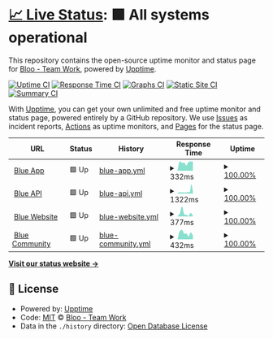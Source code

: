 # [📈 Live Status](https://status.bloo.io): <!--live status--> **🟩 All systems operational**

This repository contains the open-source uptime monitor and status page for [Bloo - Team Work](https://www.bloo.io), powered by [Upptime](https://github.com/upptime/upptime).

[![Uptime CI](https://github.com/bloohq/status/workflows/Uptime%20CI/badge.svg)](https://github.com/bloohq/status/actions?query=workflow%3A%22Uptime+CI%22)
[![Response Time CI](https://github.com/bloohq/status/workflows/Response%20Time%20CI/badge.svg)](https://github.com/bloohq/status/actions?query=workflow%3A%22Response+Time+CI%22)
[![Graphs CI](https://github.com/bloohq/status/workflows/Graphs%20CI/badge.svg)](https://github.com/bloohq/status/actions?query=workflow%3A%22Graphs+CI%22)
[![Static Site CI](https://github.com/bloohq/status/workflows/Static%20Site%20CI/badge.svg)](https://github.com/bloohq/status/actions?query=workflow%3A%22Static+Site+CI%22)
[![Summary CI](https://github.com/bloohq/status/workflows/Summary%20CI/badge.svg)](https://github.com/bloohq/status/actions?query=workflow%3A%22Summary+CI%22)

With [Upptime](https://upptime.js.org), you can get your own unlimited and free uptime monitor and status page, powered entirely by a GitHub repository. We use [Issues](https://github.com/bloohq/status/issues) as incident reports, [Actions](https://github.com/bloohq/status/actions) as uptime monitors, and [Pages](https://status.bloo.io) for the status page.

<!--start: status pages-->
<!-- This summary is generated by Upptime (https://github.com/upptime/upptime) -->
<!-- Do not edit this manually, your changes will be overwritten -->
<!-- prettier-ignore -->
| URL | Status | History | Response Time | Uptime |
| --- | ------ | ------- | ------------- | ------ |
| <img alt="" src="https://icons.duckduckgo.com/ip3/app.blue.cc.ico" height="13"> [Blue App](https://app.blue.cc) | 🟩 Up | [blue-app.yml](https://github.com/bloohq/status/commits/HEAD/history/blue-app.yml) | <details><summary><img alt="Response time graph" src="./graphs/blue-app/response-time-week.png" height="20"> 332ms</summary><br><a href="https://status.blue.cc/history/blue-app"><img alt="Response time 350" src="https://img.shields.io/endpoint?url=https%3A%2F%2Fraw.githubusercontent.com%2Fbloohq%2Fstatus%2FHEAD%2Fapi%2Fblue-app%2Fresponse-time.json"></a><br><a href="https://status.blue.cc/history/blue-app"><img alt="24-hour response time 236" src="https://img.shields.io/endpoint?url=https%3A%2F%2Fraw.githubusercontent.com%2Fbloohq%2Fstatus%2FHEAD%2Fapi%2Fblue-app%2Fresponse-time-day.json"></a><br><a href="https://status.blue.cc/history/blue-app"><img alt="7-day response time 332" src="https://img.shields.io/endpoint?url=https%3A%2F%2Fraw.githubusercontent.com%2Fbloohq%2Fstatus%2FHEAD%2Fapi%2Fblue-app%2Fresponse-time-week.json"></a><br><a href="https://status.blue.cc/history/blue-app"><img alt="30-day response time 386" src="https://img.shields.io/endpoint?url=https%3A%2F%2Fraw.githubusercontent.com%2Fbloohq%2Fstatus%2FHEAD%2Fapi%2Fblue-app%2Fresponse-time-month.json"></a><br><a href="https://status.blue.cc/history/blue-app"><img alt="1-year response time 350" src="https://img.shields.io/endpoint?url=https%3A%2F%2Fraw.githubusercontent.com%2Fbloohq%2Fstatus%2FHEAD%2Fapi%2Fblue-app%2Fresponse-time-year.json"></a></details> | <details><summary><a href="https://status.blue.cc/history/blue-app">100.00%</a></summary><a href="https://status.blue.cc/history/blue-app"><img alt="All-time uptime 100.00%" src="https://img.shields.io/endpoint?url=https%3A%2F%2Fraw.githubusercontent.com%2Fbloohq%2Fstatus%2FHEAD%2Fapi%2Fblue-app%2Fuptime.json"></a><br><a href="https://status.blue.cc/history/blue-app"><img alt="24-hour uptime 100.00%" src="https://img.shields.io/endpoint?url=https%3A%2F%2Fraw.githubusercontent.com%2Fbloohq%2Fstatus%2FHEAD%2Fapi%2Fblue-app%2Fuptime-day.json"></a><br><a href="https://status.blue.cc/history/blue-app"><img alt="7-day uptime 100.00%" src="https://img.shields.io/endpoint?url=https%3A%2F%2Fraw.githubusercontent.com%2Fbloohq%2Fstatus%2FHEAD%2Fapi%2Fblue-app%2Fuptime-week.json"></a><br><a href="https://status.blue.cc/history/blue-app"><img alt="30-day uptime 100.00%" src="https://img.shields.io/endpoint?url=https%3A%2F%2Fraw.githubusercontent.com%2Fbloohq%2Fstatus%2FHEAD%2Fapi%2Fblue-app%2Fuptime-month.json"></a><br><a href="https://status.blue.cc/history/blue-app"><img alt="1-year uptime 100.00%" src="https://img.shields.io/endpoint?url=https%3A%2F%2Fraw.githubusercontent.com%2Fbloohq%2Fstatus%2FHEAD%2Fapi%2Fblue-app%2Fuptime-year.json"></a></details>
| <img alt="" src="https://icons.duckduckgo.com/ip3/api.bloo.io.ico" height="13"> [Blue API](https://api.bloo.io) | 🟩 Up | [blue-api.yml](https://github.com/bloohq/status/commits/HEAD/history/blue-api.yml) | <details><summary><img alt="Response time graph" src="./graphs/blue-api/response-time-week.png" height="20"> 1322ms</summary><br><a href="https://status.blue.cc/history/blue-api"><img alt="Response time 951" src="https://img.shields.io/endpoint?url=https%3A%2F%2Fraw.githubusercontent.com%2Fbloohq%2Fstatus%2FHEAD%2Fapi%2Fblue-api%2Fresponse-time.json"></a><br><a href="https://status.blue.cc/history/blue-api"><img alt="24-hour response time 1019" src="https://img.shields.io/endpoint?url=https%3A%2F%2Fraw.githubusercontent.com%2Fbloohq%2Fstatus%2FHEAD%2Fapi%2Fblue-api%2Fresponse-time-day.json"></a><br><a href="https://status.blue.cc/history/blue-api"><img alt="7-day response time 1322" src="https://img.shields.io/endpoint?url=https%3A%2F%2Fraw.githubusercontent.com%2Fbloohq%2Fstatus%2FHEAD%2Fapi%2Fblue-api%2Fresponse-time-week.json"></a><br><a href="https://status.blue.cc/history/blue-api"><img alt="30-day response time 1094" src="https://img.shields.io/endpoint?url=https%3A%2F%2Fraw.githubusercontent.com%2Fbloohq%2Fstatus%2FHEAD%2Fapi%2Fblue-api%2Fresponse-time-month.json"></a><br><a href="https://status.blue.cc/history/blue-api"><img alt="1-year response time 951" src="https://img.shields.io/endpoint?url=https%3A%2F%2Fraw.githubusercontent.com%2Fbloohq%2Fstatus%2FHEAD%2Fapi%2Fblue-api%2Fresponse-time-year.json"></a></details> | <details><summary><a href="https://status.blue.cc/history/blue-api">100.00%</a></summary><a href="https://status.blue.cc/history/blue-api"><img alt="All-time uptime 72.03%" src="https://img.shields.io/endpoint?url=https%3A%2F%2Fraw.githubusercontent.com%2Fbloohq%2Fstatus%2FHEAD%2Fapi%2Fblue-api%2Fuptime.json"></a><br><a href="https://status.blue.cc/history/blue-api"><img alt="24-hour uptime 100.00%" src="https://img.shields.io/endpoint?url=https%3A%2F%2Fraw.githubusercontent.com%2Fbloohq%2Fstatus%2FHEAD%2Fapi%2Fblue-api%2Fuptime-day.json"></a><br><a href="https://status.blue.cc/history/blue-api"><img alt="7-day uptime 100.00%" src="https://img.shields.io/endpoint?url=https%3A%2F%2Fraw.githubusercontent.com%2Fbloohq%2Fstatus%2FHEAD%2Fapi%2Fblue-api%2Fuptime-week.json"></a><br><a href="https://status.blue.cc/history/blue-api"><img alt="30-day uptime 100.00%" src="https://img.shields.io/endpoint?url=https%3A%2F%2Fraw.githubusercontent.com%2Fbloohq%2Fstatus%2FHEAD%2Fapi%2Fblue-api%2Fuptime-month.json"></a><br><a href="https://status.blue.cc/history/blue-api"><img alt="1-year uptime 72.03%" src="https://img.shields.io/endpoint?url=https%3A%2F%2Fraw.githubusercontent.com%2Fbloohq%2Fstatus%2FHEAD%2Fapi%2Fblue-api%2Fuptime-year.json"></a></details>
| <img alt="" src="https://icons.duckduckgo.com/ip3/www.blue.cc.ico" height="13"> [Blue Website](https://www.blue.cc) | 🟩 Up | [blue-website.yml](https://github.com/bloohq/status/commits/HEAD/history/blue-website.yml) | <details><summary><img alt="Response time graph" src="./graphs/blue-website/response-time-week.png" height="20"> 377ms</summary><br><a href="https://status.blue.cc/history/blue-website"><img alt="Response time 233" src="https://img.shields.io/endpoint?url=https%3A%2F%2Fraw.githubusercontent.com%2Fbloohq%2Fstatus%2FHEAD%2Fapi%2Fblue-website%2Fresponse-time.json"></a><br><a href="https://status.blue.cc/history/blue-website"><img alt="24-hour response time 205" src="https://img.shields.io/endpoint?url=https%3A%2F%2Fraw.githubusercontent.com%2Fbloohq%2Fstatus%2FHEAD%2Fapi%2Fblue-website%2Fresponse-time-day.json"></a><br><a href="https://status.blue.cc/history/blue-website"><img alt="7-day response time 377" src="https://img.shields.io/endpoint?url=https%3A%2F%2Fraw.githubusercontent.com%2Fbloohq%2Fstatus%2FHEAD%2Fapi%2Fblue-website%2Fresponse-time-week.json"></a><br><a href="https://status.blue.cc/history/blue-website"><img alt="30-day response time 259" src="https://img.shields.io/endpoint?url=https%3A%2F%2Fraw.githubusercontent.com%2Fbloohq%2Fstatus%2FHEAD%2Fapi%2Fblue-website%2Fresponse-time-month.json"></a><br><a href="https://status.blue.cc/history/blue-website"><img alt="1-year response time 233" src="https://img.shields.io/endpoint?url=https%3A%2F%2Fraw.githubusercontent.com%2Fbloohq%2Fstatus%2FHEAD%2Fapi%2Fblue-website%2Fresponse-time-year.json"></a></details> | <details><summary><a href="https://status.blue.cc/history/blue-website">100.00%</a></summary><a href="https://status.blue.cc/history/blue-website"><img alt="All-time uptime 100.00%" src="https://img.shields.io/endpoint?url=https%3A%2F%2Fraw.githubusercontent.com%2Fbloohq%2Fstatus%2FHEAD%2Fapi%2Fblue-website%2Fuptime.json"></a><br><a href="https://status.blue.cc/history/blue-website"><img alt="24-hour uptime 100.00%" src="https://img.shields.io/endpoint?url=https%3A%2F%2Fraw.githubusercontent.com%2Fbloohq%2Fstatus%2FHEAD%2Fapi%2Fblue-website%2Fuptime-day.json"></a><br><a href="https://status.blue.cc/history/blue-website"><img alt="7-day uptime 100.00%" src="https://img.shields.io/endpoint?url=https%3A%2F%2Fraw.githubusercontent.com%2Fbloohq%2Fstatus%2FHEAD%2Fapi%2Fblue-website%2Fuptime-week.json"></a><br><a href="https://status.blue.cc/history/blue-website"><img alt="30-day uptime 99.96%" src="https://img.shields.io/endpoint?url=https%3A%2F%2Fraw.githubusercontent.com%2Fbloohq%2Fstatus%2FHEAD%2Fapi%2Fblue-website%2Fuptime-month.json"></a><br><a href="https://status.blue.cc/history/blue-website"><img alt="1-year uptime 100.00%" src="https://img.shields.io/endpoint?url=https%3A%2F%2Fraw.githubusercontent.com%2Fbloohq%2Fstatus%2FHEAD%2Fapi%2Fblue-website%2Fuptime-year.json"></a></details>
| <img alt="" src="https://icons.duckduckgo.com/ip3/ask.blue.cc.ico" height="13"> [Blue Community](https://ask.blue.cc) | 🟩 Up | [blue-community.yml](https://github.com/bloohq/status/commits/HEAD/history/blue-community.yml) | <details><summary><img alt="Response time graph" src="./graphs/blue-community/response-time-week.png" height="20"> 432ms</summary><br><a href="https://status.blue.cc/history/blue-community"><img alt="Response time 679" src="https://img.shields.io/endpoint?url=https%3A%2F%2Fraw.githubusercontent.com%2Fbloohq%2Fstatus%2FHEAD%2Fapi%2Fblue-community%2Fresponse-time.json"></a><br><a href="https://status.blue.cc/history/blue-community"><img alt="24-hour response time 705" src="https://img.shields.io/endpoint?url=https%3A%2F%2Fraw.githubusercontent.com%2Fbloohq%2Fstatus%2FHEAD%2Fapi%2Fblue-community%2Fresponse-time-day.json"></a><br><a href="https://status.blue.cc/history/blue-community"><img alt="7-day response time 432" src="https://img.shields.io/endpoint?url=https%3A%2F%2Fraw.githubusercontent.com%2Fbloohq%2Fstatus%2FHEAD%2Fapi%2Fblue-community%2Fresponse-time-week.json"></a><br><a href="https://status.blue.cc/history/blue-community"><img alt="30-day response time 480" src="https://img.shields.io/endpoint?url=https%3A%2F%2Fraw.githubusercontent.com%2Fbloohq%2Fstatus%2FHEAD%2Fapi%2Fblue-community%2Fresponse-time-month.json"></a><br><a href="https://status.blue.cc/history/blue-community"><img alt="1-year response time 679" src="https://img.shields.io/endpoint?url=https%3A%2F%2Fraw.githubusercontent.com%2Fbloohq%2Fstatus%2FHEAD%2Fapi%2Fblue-community%2Fresponse-time-year.json"></a></details> | <details><summary><a href="https://status.blue.cc/history/blue-community">100.00%</a></summary><a href="https://status.blue.cc/history/blue-community"><img alt="All-time uptime 99.96%" src="https://img.shields.io/endpoint?url=https%3A%2F%2Fraw.githubusercontent.com%2Fbloohq%2Fstatus%2FHEAD%2Fapi%2Fblue-community%2Fuptime.json"></a><br><a href="https://status.blue.cc/history/blue-community"><img alt="24-hour uptime 100.00%" src="https://img.shields.io/endpoint?url=https%3A%2F%2Fraw.githubusercontent.com%2Fbloohq%2Fstatus%2FHEAD%2Fapi%2Fblue-community%2Fuptime-day.json"></a><br><a href="https://status.blue.cc/history/blue-community"><img alt="7-day uptime 100.00%" src="https://img.shields.io/endpoint?url=https%3A%2F%2Fraw.githubusercontent.com%2Fbloohq%2Fstatus%2FHEAD%2Fapi%2Fblue-community%2Fuptime-week.json"></a><br><a href="https://status.blue.cc/history/blue-community"><img alt="30-day uptime 100.00%" src="https://img.shields.io/endpoint?url=https%3A%2F%2Fraw.githubusercontent.com%2Fbloohq%2Fstatus%2FHEAD%2Fapi%2Fblue-community%2Fuptime-month.json"></a><br><a href="https://status.blue.cc/history/blue-community"><img alt="1-year uptime 99.96%" src="https://img.shields.io/endpoint?url=https%3A%2F%2Fraw.githubusercontent.com%2Fbloohq%2Fstatus%2FHEAD%2Fapi%2Fblue-community%2Fuptime-year.json"></a></details>

<!--end: status pages-->

[**Visit our status website →**](https://status.bloo.io)

## 📄 License

- Powered by: [Upptime](https://github.com/upptime/upptime)
- Code: [MIT](./LICENSE) © [Bloo - Team Work](https://www.bloo.io)
- Data in the `./history` directory: [Open Database License](https://opendatacommons.org/licenses/odbl/1-0/)

